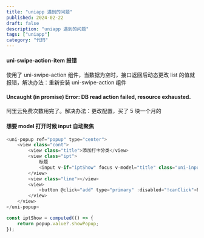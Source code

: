 ```yaml
---
title: "uniapp 遇到的问题"
published: 2024-02-22
draft: false
description: "uniapp 遇到的问题"
tags: ["uniapp"]
category: "代码"
---
```


#### uni-swipe-action-item 报错

使用了 uni-swipe-action 组件，当数据为空时，接口返回后动态更改 list 的值就报错，解决办法：重新安装 uni-swipe-action 组件

#### Uncaught (in promise) Error: DB read action failed, resource exhausted.

阿里云免费次数用完了。解决办法：更改配置，买了 5 块一个月的

#### 想要 model 打开时候 input 自动聚焦

```js
<uni-popup ref="popup" type="center">
    <view class="cont">
        <view class="title">添加打卡分类</view>
        <view class="ipt">
            标题
            <input v-if="iptShow" focus v-model="title" class="uni-input" placeholder="请输入..." />
        </view>
        <view class="line"></view>
        <view>
            <button @click="add" type="primary" :disabled="!canClick">确定</button>
        </view>
    </view>
</uni-popup>

const iptShow = computed(() => {
	return popup.value?.showPopup;
});
```
